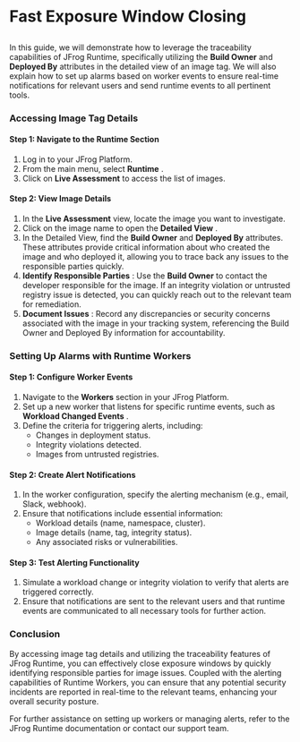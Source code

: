 # Fast Exposure Window Closing

##

In this guide, we will demonstrate how to leverage the traceability capabilities of JFrog Runtime, specifically utilizing the **Build Owner** and **Deployed By** attributes in the detailed view of an image tag. We will also explain how to set up alarms based on worker events to ensure real-time notifications for relevant users and send runtime events to all pertinent tools.

### Accessing Image Tag Details

#### Step 1: Navigate to the Runtime Section

1. Log in to your JFrog Platform.
2. From the main menu, select **Runtime** .
3. Click on **Live Assessment** to access the list of images.

#### Step 2: View Image Details

1. In the **Live Assessment** view, locate the image you want to investigate.
2. Click on the image name to open the **Detailed View** .
3. In the Detailed View, find the **Build Owner** and **Deployed By** attributes. These attributes provide critical information about who created the image and who deployed it, allowing you to trace back any issues to the responsible parties quickly.
4. **Identify Responsible Parties** : Use the **Build Owner** to contact the developer responsible for the image. If an integrity violation or untrusted registry issue is detected, you can quickly reach out to the relevant team for remediation.
5. **Document Issues** : Record any discrepancies or security concerns associated with the image in your tracking system, referencing the Build Owner and Deployed By information for accountability.

### Setting Up Alarms with Runtime Workers

#### Step 1: Configure Worker Events

1. Navigate to the **Workers** section in your JFrog Platform.
2. Set up a new worker that listens for specific runtime events, such as **Workload Changed Events** .
3. Define the criteria for triggering alerts, including:
   * Changes in deployment status.
   * Integrity violations detected.
   * Images from untrusted registries.

#### Step 2: Create Alert Notifications

1. In the worker configuration, specify the alerting mechanism (e.g., email, Slack, webhook).
2. Ensure that notifications include essential information:
   * Workload details (name, namespace, cluster).
   * Image details (name, tag, integrity status).
   * Any associated risks or vulnerabilities.

#### Step 3: Test Alerting Functionality

1. Simulate a workload change or integrity violation to verify that alerts are triggered correctly.
2. Ensure that notifications are sent to the relevant users and that runtime events are communicated to all necessary tools for further action.

### Conclusion

By accessing image tag details and utilizing the traceability features of JFrog Runtime, you can effectively close exposure windows by quickly identifying responsible parties for image issues. Coupled with the alerting capabilities of Runtime Workers, you can ensure that any potential security incidents are reported in real-time to the relevant teams, enhancing your overall security posture.

For further assistance on setting up workers or managing alerts, refer to the JFrog Runtime documentation or contact our support team.

